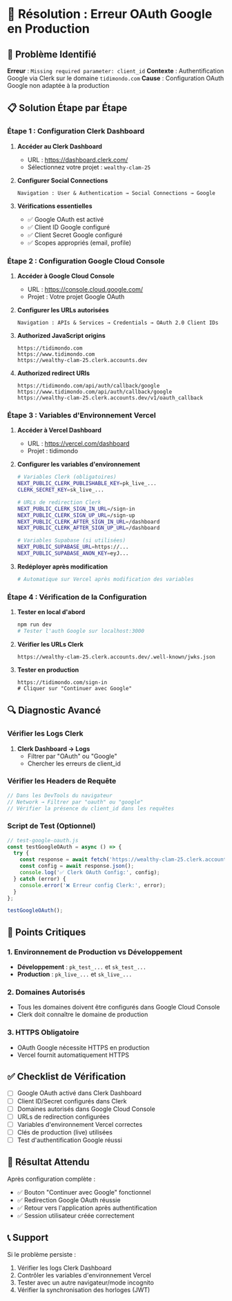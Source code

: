 # 🔧 Résolution : Erreur OAuth Google en Production

## 🚨 Problème Identifié

**Erreur** : `Missing required parameter: client_id`
**Contexte** : Authentification Google via Clerk sur le domaine `tidimondo.com`
**Cause** : Configuration OAuth Google non adaptée à la production

## 📋 Solution Étape par Étape

### Étape 1 : Configuration Clerk Dashboard

1. **Accéder au Clerk Dashboard**
   - URL : https://dashboard.clerk.com/
   - Sélectionnez votre projet : `wealthy-clam-25`

2. **Configurer Social Connections**
   ```
   Navigation : User & Authentication → Social Connections → Google
   ```

3. **Vérifications essentielles**
   - ✅ Google OAuth est activé
   - ✅ Client ID Google configuré
   - ✅ Client Secret Google configuré
   - ✅ Scopes appropriés (email, profile)

### Étape 2 : Configuration Google Cloud Console

1. **Accéder à Google Cloud Console**
   - URL : https://console.cloud.google.com/
   - Projet : Votre projet Google OAuth

2. **Configurer les URLs autorisées**
   ```
   Navigation : APIs & Services → Credentials → OAuth 2.0 Client IDs
   ```

3. **Authorized JavaScript origins**
   ```
   https://tidimondo.com
   https://www.tidimondo.com
   https://wealthy-clam-25.clerk.accounts.dev
   ```

4. **Authorized redirect URIs**
   ```
   https://tidimondo.com/api/auth/callback/google
   https://www.tidimondo.com/api/auth/callback/google
   https://wealthy-clam-25.clerk.accounts.dev/v1/oauth_callback
   ```

### Étape 3 : Variables d'Environnement Vercel

1. **Accéder à Vercel Dashboard**
   - URL : https://vercel.com/dashboard
   - Projet : tidimondo

2. **Configurer les variables d'environnement**
   ```bash
   # Variables Clerk (obligatoires)
   NEXT_PUBLIC_CLERK_PUBLISHABLE_KEY=pk_live_...
   CLERK_SECRET_KEY=sk_live_...
   
   # URLs de redirection Clerk
   NEXT_PUBLIC_CLERK_SIGN_IN_URL=/sign-in
   NEXT_PUBLIC_CLERK_SIGN_UP_URL=/sign-up
   NEXT_PUBLIC_CLERK_AFTER_SIGN_IN_URL=/dashboard
   NEXT_PUBLIC_CLERK_AFTER_SIGN_UP_URL=/dashboard
   
   # Variables Supabase (si utilisées)
   NEXT_PUBLIC_SUPABASE_URL=https://...
   NEXT_PUBLIC_SUPABASE_ANON_KEY=eyJ...
   ```

3. **Redéployer après modification**
   ```bash
   # Automatique sur Vercel après modification des variables
   ```

### Étape 4 : Vérification de la Configuration

1. **Tester en local d'abord**
   ```bash
   npm run dev
   # Tester l'auth Google sur localhost:3000
   ```

2. **Vérifier les URLs Clerk**
   ```
   https://wealthy-clam-25.clerk.accounts.dev/.well-known/jwks.json
   ```

3. **Tester en production**
   ```
   https://tidimondo.com/sign-in
   # Cliquer sur "Continuer avec Google"
   ```

## 🔍 Diagnostic Avancé

### Vérifier les Logs Clerk

1. **Clerk Dashboard → Logs**
   - Filtrer par "OAuth" ou "Google"
   - Chercher les erreurs de client_id

### Vérifier les Headers de Requête

```javascript
// Dans les DevTools du navigateur
// Network → Filtrer par "oauth" ou "google"
// Vérifier la présence du client_id dans les requêtes
```

### Script de Test (Optionnel)

```javascript
// test-google-oauth.js
const testGoogleOAuth = async () => {
  try {
    const response = await fetch('https://wealthy-clam-25.clerk.accounts.dev/.well-known/openid_configuration');
    const config = await response.json();
    console.log('✅ Clerk OAuth Config:', config);
  } catch (error) {
    console.error('❌ Erreur config Clerk:', error);
  }
};

testGoogleOAuth();
```

## 🚨 Points Critiques

### 1. Environnement de Production vs Développement

- **Développement** : `pk_test_...` et `sk_test_...`
- **Production** : `pk_live_...` et `sk_live_...`

### 2. Domaines Autorisés

- Tous les domaines doivent être configurés dans Google Cloud Console
- Clerk doit connaître le domaine de production

### 3. HTTPS Obligatoire

- OAuth Google nécessite HTTPS en production
- Vercel fournit automatiquement HTTPS

## ✅ Checklist de Vérification

- [ ] Google OAuth activé dans Clerk Dashboard
- [ ] Client ID/Secret configurés dans Clerk
- [ ] Domaines autorisés dans Google Cloud Console
- [ ] URLs de redirection configurées
- [ ] Variables d'environnement Vercel correctes
- [ ] Clés de production (live) utilisées
- [ ] Test d'authentification Google réussi

## 🎯 Résultat Attendu

Après configuration complète :
- ✅ Bouton "Continuer avec Google" fonctionnel
- ✅ Redirection Google OAuth réussie
- ✅ Retour vers l'application après authentification
- ✅ Session utilisateur créée correctement

## 📞 Support

Si le problème persiste :
1. Vérifier les logs Clerk Dashboard
2. Contrôler les variables d'environnement Vercel
3. Tester avec un autre navigateur/mode incognito
4. Vérifier la synchronisation des horloges (JWT)